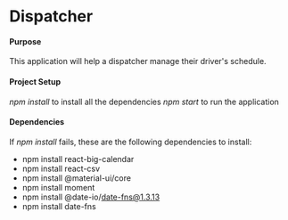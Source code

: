 # Dispatcher

#### Purpose

This application will help a dispatcher manage their driver's schedule.

#### Project Setup

_npm install_ to install all the dependencies
_npm start_ to run the application

#### Dependencies

If _npm install_ fails, these are the following dependencies to install:

- npm install react-big-calendar
- npm install react-csv
- npm install @material-ui/core
- npm install moment
- npm install @date-io/date-fns@1.3.13
- npm install date-fns
